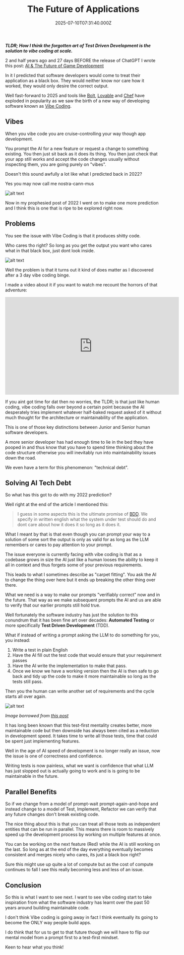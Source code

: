 ﻿---
coverImage: ./header.jpg
date: "2025-07-10T07:31:40.000Z"
tags:
  - ai
  - coding
  - thought
title: The Future of Applications
---

**_TLDR; How I think the forgotten art of Test Driven Development is the solution to vibe coding at scale._**

2 and half years ago and 27 days BEFORE the release of ChatGPT I wrote this post: [AI & The Future of Game Development](https://mikecann.blog/posts/ai-and-the-future-of-game-development)

In it I predicted that software developers would come to treat their application as a black box. They would neither know nor care how it worked, they would only desire the correct output.

Well fast-forward to 2025 and tools like [Bolt](https://bolt.new/), [Lovable](https://lovable.dev/) and [Chef](https://chef.convex.dev/) have exploded in popularity as we saw the birth of a new way of developing software known as [Vibe Coding](https://en.wikipedia.org/wiki/Vibe_coding).

## Vibes

When you vibe code you are cruise-controlling your way though app development.

You prompt the AI for a new feature or request a change to something existing. You then just sit back as it does its thing. You then just check that your app still works and accept the code changes usually without inspecting them, you are going purely on "vibes".

Doesn't this sound awfully a lot like what I predicted back in 2022?

Yes you may now call me nostra-cann-mus

![alt text](./cannstradarmus.png)

Now in my prophesied post of 2022 I went on to make one more prediction and I think this is one that is ripe to be explored right now.

## Problems

You see the issue with Vibe Coding is that it produces shitty code.

Who cares tho right? So long as you get the output you want who cares what in that black box, just dont look inside.

![alt text](./spaghetti.png)

Well the problem is that it turns out it kind of does matter as I discovered after a 3 day vibe coding binge.

I made a video about it if you want to watch me recount the horrors of that adventure:

<iframe width="560" height="315" src="https://www.youtube.com/embed/IV36_9QNF9w?si=PmG7Mq2I4XEdDoA6" title="YouTube video player" frameborder="0" allow="accelerometer; autoplay; clipboard-write; encrypted-media; gyroscope; picture-in-picture; web-share" referrerpolicy="strict-origin-when-cross-origin" allowfullscreen></iframe>

If you aint got time for dat then no worries, the TLDR; is that just like human coding, vibe coding falls over beyond a certain point because the AI desperately tries implement whatever half-baked request asked of it without much thought for the architecture or maintainability of the application.

This is one of those key distinctions between Junior and Senior human software developers.

A more senior developer has had enough time to lie in the bed they have pooped in and thus know that you have to spend time thinking about the code structure otherwise you will inevitably run into maintainability issues down the road.

We even have a term for this phenomenon: "technical debt".

## Solving AI Tech Debt

So what has this got to do with my 2022 prediction?

Well right at the end of the article I mentioned this:

> I guess in some aspects this is the ultimate promise of [BDD](https://en.wikipedia.org/wiki/Behavior-driven_development). We specify in written english what the system under test should do and dont care about how it does it so long as it does it.

What I meant by that is that even though you can prompt your way to a solution of some sort the output is only as valid for as long as the LLM remembers or cares to pay attention to your prompt.

The issue everyone is currently facing with vibe coding is that as a codebase grows in size the AI just like a human looses the ability to keep it all in context and thus forgets some of your previous requirements.

This leads to what I sometimes describe as "carpet fitting". You ask the AI to change the thing over here but it ends up breaking the other thing over there.

What we need is a way to make our prompts "verifiably correct" now and in the future. That way as we make subsequent prompts the AI and us are able to verify that our earlier prompts still hold true.

Well fortunately the software industry has just the solution to this conundrum that it has been fine art over decades: **Automated Testing** or more specifically **Test Driven Development** (TDD).

What if instead of writing a prompt asking the LLM to do something for you, you instead:

1. Write a test in plain English
2. Have the AI fill out the test code that would ensure that your requirement passes
3. Have the AI write the implementation to make that pass.
4. Once we know we have a working version then the AI is then safe to go back and tidy up the code to make it more maintainable so long as the tests still pass.

Then you the human can write another set of requirements and the cycle starts all over again.

![alt text](./tdd.png)

_Image borrowed from [this post](https://medium.com/@tunkhine126/red-green-refactor-42b5b643b506)_

It has long been known that this test-first mentality creates better, more maintainable code but then downside has always been cited as a reduction in development speed. It takes time to write all those tests, time that could be spent just implementing features.

Well in the age of AI speed of development is no longer really an issue, now the issue is one of correctness and confidence.

Writing tests is now painless, what we want is confidence that what LLM has just slopped out is actually going to work and is is going to be maintainable in the future.

## Parallel Benefits

So if we change from a model of prompt-wait prompt-again-and-hope and instead change to a model of Test, Implement, Refactor we can verify that any future changes don't break existing code.

The nice thing about this is that you can treat all those tests as independent entities that can be run in parallel. This means there is room to massively speed up the development process by working on multiple features at once.

You can be working on the next feature (Red) while the AI is still working on the last. So long as at the end of the day everything eventually becomes consistent and merges nicely who cares, its just a black box right?

Sure this might use up quite a lot of compute but as the cost of compute continues to fall I see this really becoming less and less of an issue.

## Conclusion

So this is what I want to see next. I want to see vibe coding start to take inspiration from what the software industry has learnt over the past 50 years around building maintainable code.

I don't think Vibe coding is going away in fact I think eventually its going to become the ONLY way people build apps.

I do think that for us to get to that future though we will have to flip our mental model from a prompt first to a test-first mindset.

Keen to hear what you think!
